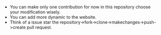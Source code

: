 <ul>
<li>You can make only one contribution for now in this repository choose your modification wisely.</li>
<li>You can add more dynamic to the website.</li>
<li>Think of a issue star the repository->fork->clone->makechanges->push->create pull request.</li>
</ul>

